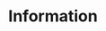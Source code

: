 ---
widget: collection
headless: true
active: true
weight: 10
title: Information
content:
  filters:
    folders:
      - post        # ← postsを情報源にする（後述の「news」に変えることも可）
    count: 12       # 表示件数
  sort_by: "Date"
  sort_ascending: false
  archive:
    enable: false   # アーカイブモードを無効化
  excerpt:
    enable: false   # 抜粋表示を無効化
design:
  view: compact     # コンパクト表示で日付とタイトル
  columns: "1"
---